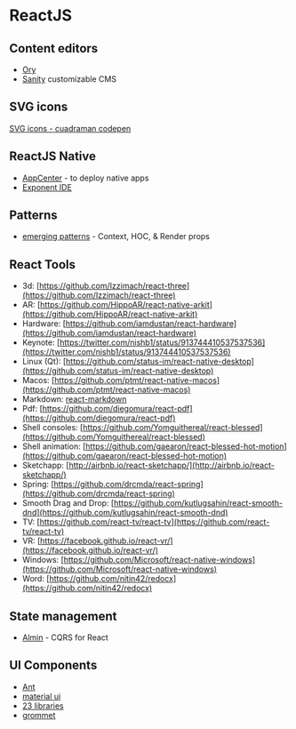 # ReactJS

## Content editors

* [Ory](https://www.gitbook.com/book/ory/editor/details)
* [Sanity](https://www.sanity.io/) customizable CMS

## SVG icons

[SVG icons - cuadraman codepen](https://cuadraman/LGoXwz)

## ReactJS Native

* [AppCenter](https://appcenter.ms/) - to deploy native apps
* [Exponent IDE](https://getexponent.com)

## Patterns

* [emerging patterns](https://medium.freecodecamp.org/evolving-patterns-in-react-116140e5fe8f) - Context, HOC, & Render props

## React Tools

* 3d: [https://github.com/Izzimach/react-three](https://github.com/Izzimach/react-three)
* AR: [https://github.com/HippoAR/react-native-arkit](https://github.com/HippoAR/react-native-arkit)
* Hardware: [https://github.com/iamdustan/react-hardware](https://github.com/iamdustan/react-hardware)
* Keynote: [https://twitter.com/nishb1/status/913744410537537536](https://twitter.com/nishb1/status/913744410537537536)
* Linux \(Qt\): [https://github.com/status-im/react-native-desktop](https://github.com/status-im/react-native-desktop)
* Macos: [https://github.com/ptmt/react-native-macos](https://github.com/ptmt/react-native-macos)
* Markdown: [react-markdown](https://github.com/rexxars/react-markdown)
* Pdf: [https://github.com/diegomura/react-pdf](https://github.com/diegomura/react-pdf)
* Shell consoles: [https://github.com/Yomguithereal/react-blessed](https://github.com/Yomguithereal/react-blessed)
* Shell animation: [https://github.com/gaearon/react-blessed-hot-motion](https://github.com/gaearon/react-blessed-hot-motion)
* Sketchapp: [http://airbnb.io/react-sketchapp/](http://airbnb.io/react-sketchapp/)
* Spring: [https://github.com/drcmda/react-spring](https://github.com/drcmda/react-spring)
* Smooth Drag and Drop: [https://github.com/kutlugsahin/react-smooth-dnd](https://github.com/kutlugsahin/react-smooth-dnd)
* TV: [https://github.com/react-tv/react-tv](https://github.com/react-tv/react-tv)
* VR: [https://facebook.github.io/react-vr/](https://facebook.github.io/react-vr/)
* Windows: [https://github.com/Microsoft/react-native-windows](https://github.com/Microsoft/react-native-windows)
* Word: [https://github.com/nitin42/redocx](https://github.com/nitin42/redocx)

## State management

* [Almin](https://almin.js.org/) - CQRS for React

## UI Components

* [Ant](https://ant.design/)
* [material ui](http://www.material-ui.com)
* [23 libraries](https://hackernoon.com/23-best-react-ui-component-libraries-and-frameworks-250a81b2ac42)
* [grommet](http://grommet.io/)



